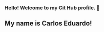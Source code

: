 ### Hello! Welcome to my Git Hub profile. 👋
## My name is Carlos Eduardo!
<!--
**CarlosEduFF/CarlosEduFF** is a ✨ _special_ ✨ repository because its `README.md` (this file) appears on your GitHub profile.

Here are some ideas to get you started:

- I’m currently learning Developing Systems and Analitcs!
## I'm learning <img src="https://cdn.jsdelivr.net/gh/devicons/devicon@latest/icons/html5/html5-original-wordmark.svg" />
  <link rel="stylesheet" type='text/css' href="https://cdn.jsdelivr.net/gh/devicons/devicon@latest/devicon.min.css" />
-->
